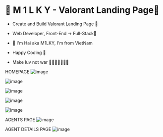 # 💎 M 1 L K Y - Valorant Landing Page💎

- Create and Build Valorant Landing Page 🚀
- Web Developer, Front-End -> Full-Stack🥇

- 💎 I'm Hai aka M1LKY, I'm from VietNam
- Happy Coding 🥰
- Make luv not war 💖💛🧡💚💙💜💖

HOMEPAGE
![image](https://github.com/levuhai23102001/valorant-landing-page/assets/58142935/3a36510e-9017-4a13-a679-74ec67f7f46b)

![image](https://github.com/levuhai23102001/valorant-landing-page/assets/58142935/db835389-8da0-466a-87e3-181d9a1bc151)

![image](https://github.com/levuhai23102001/valorant-landing-page/assets/58142935/d4b0ce7f-c2db-4c6c-b16e-67af5a59d070)

![image](https://github.com/levuhai23102001/valorant-landing-page/assets/58142935/d943ec10-56fb-4ba6-aa89-191b1a484c5d)

![image](https://github.com/levuhai23102001/valorant-landing-page/assets/58142935/529f6642-0220-467a-8d92-50bbb529cf90)

AGENTS PAGE
![image](https://github.com/levuhai23102001/valorant-landing-page/assets/58142935/ce6ca2b6-b8a0-445a-b03d-57bafe1a762b)

AGENT DETAILS PAGE
![image](https://github.com/levuhai23102001/valorant-landing-page/assets/58142935/1f918e70-37d9-451a-b75d-d34c3c99b49c)
